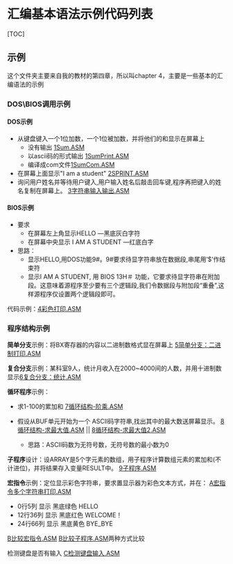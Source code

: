 # 汇编基本语法示例代码列表

[TOC]

## 示例

这个文件夹主要来自我的教材的第四章，所以叫chapter 4，主要是一些基本的汇编语法的示例

### DOS\BIOS调用示例

#### DOS示例

- 从键盘键入一个1位加数，一个1位被加数，并将他们的和显示在屏幕上
  - 没有输出 [1Sum.ASM](1Sum.ASM)
  - 以ascii码的形式输出 [1SumPrint.ASM](1SumPrint.ASM)
  - 编译成com文件[1SumCom.ASM](1SumCom.ASM)
- 在屏幕上面显示"I am a student" [2SPRINT.ASM](2SPRINT.ASM)
- 询问用户姓名并等待用户键入,用户输入姓名后敲击回车键,程序再把键入的姓名复制在屏幕上。 [3字符串输入输出.ASM](3字符串输入输出.ASM)

#### BIOS示例

- 要求
  - 在屏幕左上角显示HELLO        —黑底灰白字符
  - 在屏幕中央显示 I AM A STUDENT    —红底白字
- 思路：
  - 显示HELLO,用DOS功能9#。9#要求待显字符串放在数据段,串尾用’$’作结束符
  - 显示I AM A STUDENT, 用 BIOS 13H＃ 功能，它要求待显字符串在附加段。这意味着源程序至少要有三个逻辑段,我们令数据段与附加段“重叠”,这样源程序仅设置两个逻辑段即可。

 代码示例：[4彩色打印.ASM](4彩色打印.ASM)

### 程序结构示例

**简单分支**示例：将BX寄存器的内容以二进制数格式显在屏幕上 [5简单分支：二进制打印.ASM](5简单分支：二进制打印.ASM)

**复合分支**示例：某科室9人，统计月收入在2000~4000间的人数，并用十进制数显示[6复合分支：统计.ASM](6复合分支：统计.ASM)

**循环程序**示例：

- 求1-100的累加和 [7循环结构-阶乘.ASM](7循环结构-阶乘.ASM)

- 假设从BUF单元开始为一个 ASCII码字符串,找出其中的最大数送屏幕显示。 [8循环结构-求最大值.ASM](8循环结构-求最大值.ASM) || [8循环结构-求最大值2.ASM](8循环结构-求最大值2.ASM)
  - 思路：ASCII码数为无符号数，无符号数的最小数为0

**子程序**设计：设ARRAY是5个字元素的数组，用子程序计算数组元素的累加和(不计进位)，并将结果存入变量RESULT中。 [9子程序.ASM](9子程序.ASM)

**宏指令**示例：定位显示彩色字符串，要求置显示器为彩色文本方式，并在： [A宏指令多个字符串打印.ASM](A宏指令多个字符串打印.ASM)

- 0行5列   显示  黑底绿色   HELLO
- 12行36列  显示  黑底红色  WELCOME！
- 24行66列  显示  黑底黄色  BYE_BYE

 [B比较宏指令.ASM](B比较宏指令.ASM) [B比较子程序.ASM](B比较子程序.ASM)两种方式比较

检测键盘是否有输入 [C检测键盘输入.ASM](C检测键盘输入.ASM)
